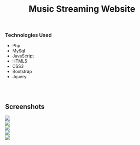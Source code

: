 <center><h1>Music Streaming Website</h1></center>
<br>
<h3>Technologies Used</h3>
<ul>
 <li>Php</li>
 <li>MySql</li>
 <li>JavaScript</li>
 <li>HTML5</li>
 <li>CSS3</li>
 <li>Bootstrap</li>
 <li>Jquery</li>
</ul>
<br><br>
<h2>Screenshots</h2>
 
<img src ="https://user-images.githubusercontent.com/43093974/87120399-ebcdab80-c29d-11ea-9be5-1e1d509a12ff.PNG" />
<br>
<img src = "https://user-images.githubusercontent.com/43093974/87121301-1ae51c80-c2a0-11ea-8d6c-b08ce8953035.PNG" />
<br>
<img src = "https://user-images.githubusercontent.com/43093974/87120782-ee7cd080-c29e-11ea-8eb7-047a9ee27b28.PNG" />
<br>
<img src = "https://user-images.githubusercontent.com/43093974/87068915-edfb2000-c233-11ea-8e42-0528166a1b82.PNG" />
 <br>
<img src ="https://user-images.githubusercontent.com/43093974/87120421-f9833100-c29d-11ea-8f16-a74f56e6755b.PNG" />

